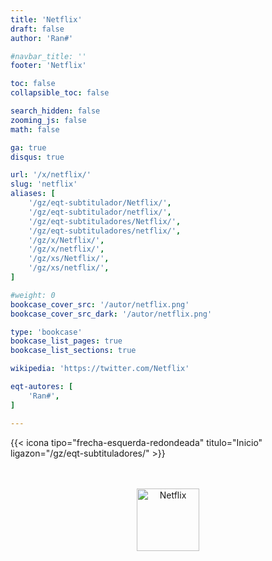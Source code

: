 ```yaml
---
title: 'Netflix'
draft: false
author: 'Ran#'

#navbar_title: ''
footer: 'Netflix'

toc: false
collapsible_toc: false

search_hidden: false
zooming_js: false
math: false

ga: true
disqus: true

url: '/x/netflix/'
slug: 'netflix'
aliases: [
    '/gz/eqt-subtitulador/Netflix/',
    '/gz/eqt-subtitulador/netflix/',
    '/gz/eqt-subtituladores/Netflix/',
    '/gz/eqt-subtituladores/netflix/',
    '/gz/x/Netflix/',
    '/gz/x/netflix/',
    '/gz/xs/Netflix/',
    '/gz/xs/netflix/',
]

#weight: 0
bookcase_cover_src: '/autor/netflix.png'
bookcase_cover_src_dark: '/autor/netflix.png'

type: 'bookcase'
bookcase_list_pages: true
bookcase_list_sections: true

wikipedia: 'https://twitter.com/Netflix'

eqt-autores: [
    'Ran#',
]

---
```


{{< icona tipo="frecha-esquerda-redondeada" titulo="Inicio" ligazon="/gz/eqt-subtituladores/" >}}

<br>
<br>

<!--{{< rede cor="si" tipo="twitter" titulo="Twitter" ligazon="Netflix" >}}

<br>-->

<div style="text-align: center">
<img height=100 title="Netflix" alt="Netflix" src="https://images.ctfassets.net/4cd45et68cgf/7LrExJ6PAj6MSIPkDyCO86/542b1dfabbf3959908f69be546879952/Netflix-Brand-Logo.png">
</div>

<br>
